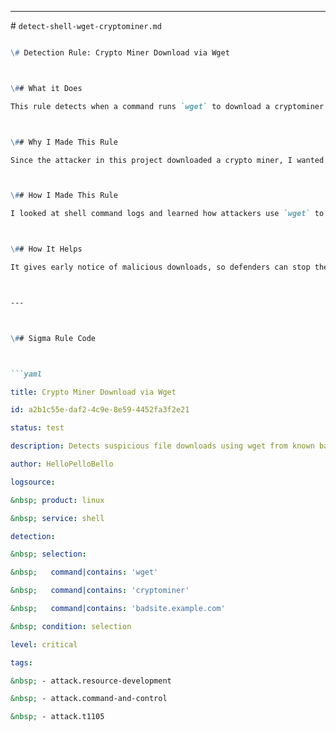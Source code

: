 

---



\# `detect-shell-wget-cryptominer.md`



```markdown

\# Detection Rule: Crypto Miner Download via Wget



\## What it Does

This rule detects when a command runs `wget` to download a cryptominer from a suspicious website (`badsite.example.com`). This is usually the attacker downloading malware.



\## Why I Made This Rule

Since the attacker in this project downloaded a crypto miner, I wanted to catch that specific step. I searched for commands that include `wget` and the bad domain.



\## How I Made This Rule

I looked at shell command logs and learned how attackers use `wget` to pull malware. Then, I combined that with the specific cryptominer URL from the incident to make this rule.



\## How It Helps

It gives early notice of malicious downloads, so defenders can stop the attack before it uses resources or causes harm.



---



\## Sigma Rule Code



```yaml

title: Crypto Miner Download via Wget

id: a2b1c55e-daf2-4c9e-8e59-4452fa3f2e21

status: test

description: Detects suspicious file downloads using wget from known bad domains.

author: HelloPelloBello

logsource:

&nbsp; product: linux

&nbsp; service: shell

detection:

&nbsp; selection:

&nbsp;   command|contains: 'wget'

&nbsp;   command|contains: 'cryptominer'

&nbsp;   command|contains: 'badsite.example.com'

&nbsp; condition: selection

level: critical

tags:

&nbsp; - attack.resource-development

&nbsp; - attack.command-and-control

&nbsp; - attack.t1105



